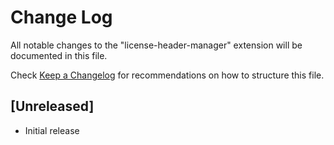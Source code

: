 # Change Log

All notable changes to the "license-header-manager" extension will be documented in this file.

Check [Keep a Changelog](http://keepachangelog.com/) for recommendations on how to structure this file.

## [Unreleased]

- Initial release